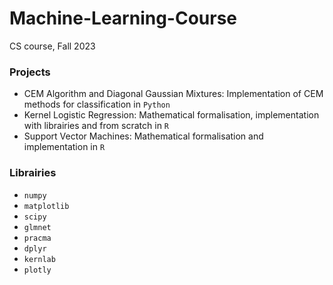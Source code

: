 # Machine-Learning-Course
CS course, Fall 2023

### Projects
* CEM Algorithm and Diagonal Gaussian Mixtures: Implementation of CEM methods for classification in ```Python```
* Kernel Logistic Regression: Mathematical formalisation, implementation with librairies and from scratch in ```R```
* Support Vector Machines: Mathematical formalisation and implementation in ```R```

### Librairies
* ```numpy```
* ```matplotlib```
* ```scipy```
* ```glmnet```
* ```pracma```
* ```dplyr```
* ```kernlab```
* ```plotly```
